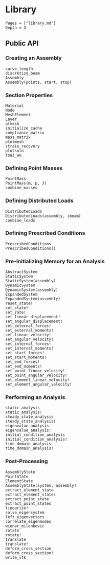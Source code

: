 # Library

```@contents
Pages = ["library.md"]
Depth = 3
```

## Public API

### Creating an Assembly

```@docs
curve_length
discretize_beam
Assembly
Assembly(points, start, stop)
```

### Section Properties

```@docs
Material
Node
MeshElement
Layer
afmesh
initialize_cache
compliance_matrix
mass_matrix
plotmesh
strain_recovery
plotsoln
tsai_wu
```

### Defining Point Masses
```@docs
PointMass
PointMass(m, p, J)
combine_masses
```

### Defining Distributed Loads
```@docs
DistributedLoads
DistributedLoads(assembly, ibeam)
combine_loads
```

### Defining Prescribed Conditions

```@docs
PrescribedConditions
PrescribedConditions()
```

### Pre-Initializing Memory for an Analysis

```@docs
AbstractSystem
StaticSystem
StaticSystem(assembly)
DynamicSystem
DynamicSystem(assembly)
ExpandedSystem
ExpandedSystem(assembly)
reset_state!
set_state!
set_rate!
set_linear_displacement!
set_angular_displacement!
set_external_forces!
set_external_moments!
set_linear_velocity!
set_angular_velocity!
set_internal_forces!
set_internal_moments!
set_start_forces!
set_start_moments!
set_end_forces!
set_end_moments!
set_point_linear_velocity!
set_point_angular_velocity!
set_element_linear_velocity!
set_element_angular_velocity!
```

### Performing an Analysis

```@docs
static_analysis
static_analysis!
steady_state_analysis
steady_state_analysis!
eigenvalue_analysis
eigenvalue_analysis!
initial_condition_analysis
initial_condition_analysis!
time_domain_analysis
time_domain_analysis!
```

### Post-Processing

```@docs
AssemblyState
PointState
ElementState
AssemblyState(system, assembly)
extract_element_state
extract_element_states
extract_point_state
extract_point_states
linearize!
solve_eigensystem
left_eigenvectors
correlate_eigenmodes
wiener_milenkovic
rotate
rotate!
translate
translate!
deform_cross_section
deform_cross_section!
write_vtk
```
